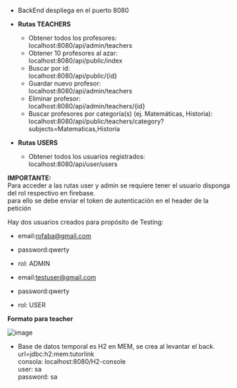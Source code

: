 
- BackEnd despliega en el puerto 8080  
 
- **Rutas TEACHERS** 
  - Obtener todos los profesores:   
  localhost:8080/api/admin/teachers
  - Obtener 10 profesores al azar:  
  localhost:8080/api/public/index
  - Buscar por id:  
  localhost:8080/api/public/{id}
  - Guardar nuevo profesor:  
  localhost:8080/api/admin/teachers
  - Eliminar profesor:  
  localhost:8080/api/admin/teachers/{id}
  - Buscar profesores por categoría(s) (ej. Matemáticas, Historia):    
    localhost:8080/api/public/teachers/category?subjects=Matematicas,Historia  
    
- **Rutas USERS**  
 
  - Obtener todos los usuarios registrados:  
  localhost:8080/api/user/users  
 
**IMPORTANTE:**  
Para acceder a las rutas user y admin se requiere tener el usuario disponga del rol respectivo en firebase.  
para ello se debe enviar el token de autenticación en el header de la petición

Hay dos usuarios creados para propósito de Testing:
- email:rofaba@gmail.com
- password:qwerty
- rol: ADMIN  
 

- email:testuser@gmail.com
- password:qwerty
- rol: USER  
 

**Formato para teacher**  

![image](https://github.com/manuelherreram/tutor-link-back/assets/97056237/1b5c1927-5256-4ef8-a9e3-f0b52c33459a)

- Base de datos temporal es H2 en MEM, se crea al levantar el back.
  url=jdbc:h2:mem:tutorlink  
  consola: localhost:8080/H2-console  
      user: sa  
      password: sa
